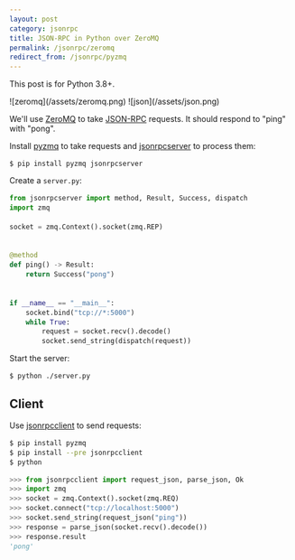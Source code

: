 ```yaml
---
layout: post
category: jsonrpc
title: JSON-RPC in Python over ZeroMQ
permalink: /jsonrpc/zeromq
redirect_from: /jsonrpc/pyzmq
---
```

<div class="warning">
    <p>This post is for Python 3.8+.</p>
</div>

<div class="wide-logos" markdown="1">
![zeromq](/assets/zeromq.png)
![json](/assets/json.png)
</div>

We'll use [ZeroMQ](http://zeromq.org) to take
[JSON-RPC](http://www.jsonrpc.org/) requests. It should respond to "ping" with
"pong".

Install [pyzmq](https://pyzmq.readthedocs.io/) to take requests and
[jsonrpcserver](https://www.jsonrpcserver.com/) to process them:

``` shell
$ pip install pyzmq jsonrpcserver
```
Create a `server.py`:

```python
from jsonrpcserver import method, Result, Success, dispatch
import zmq

socket = zmq.Context().socket(zmq.REP)


@method
def ping() -> Result:
    return Success("pong")


if __name__ == "__main__":
    socket.bind("tcp://*:5000")
    while True:
        request = socket.recv().decode()
        socket.send_string(dispatch(request))
```

Start the server:

``` shell
$ python ./server.py
```

## Client

Use [jsonrpcclient](https://www.jsonrpcclient.com/) to send requests:

```sh
$ pip install pyzmq
$ pip install --pre jsonrpcclient
$ python
```

```python
>>> from jsonrpcclient import request_json, parse_json, Ok
>>> import zmq
>>> socket = zmq.Context().socket(zmq.REQ)
>>> socket.connect("tcp://localhost:5000")
>>> socket.send_string(request_json("ping"))
>>> response = parse_json(socket.recv().decode())
>>> response.result
'pong'
```
